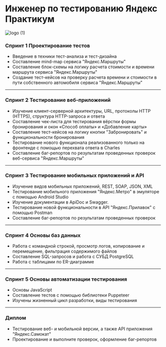 # Инженер по тестированию Яндекс Практикум

![logo (1)](https://user-images.githubusercontent.com/114816943/195806431-959dc7fc-a782-4f58-948c-fb562f80a619.png)


### Спринт 1 Проектирование тестов
- Введение в техники тест-анализа и тест-дизайна
- Составление mind-map сервиса "Яндекс.Маршруты" 
- Составление блок-схемы на логику расчета стоимости и времени маршрута сервиса "Яндекс.Маршруты" 
- Создание тест-кейсов на проверку расчета времени и стоимости в пути собственного автомобиля сервиса "Яндекс.Маршруты"
---
### Спринт 2 Тестирование веб-приложений 
- Изучение клиент-серверной архитектуры, URL, протоколы HTTP (HTTPS), структура HTTP-запроса и ответа
- Составление чек-листа для тестирования вёрстки формы бронирования и окон «Способ оплаты» и «Добавление карты»
- Составление тест-кейсов на логику кнопки "Забронировать" и функциональности бронирования
- Тестирование нового функционала реализованного только на фронтенде с помощью перехвата ответа в Charles
- Составление баг-репортов по результатам проведенных проверок веб-сервиса "Яндекс.Маршруты" 
---
### Спринт 3 Тестирование мобильных приложений и API
- Изучение видов мобильных приложений, REST, SOAP, JSON, XML
- Тестирование мобильного приложения "Яндекс.Метро" в эмуляторе с помощью Android Studio
- Изучение документации в ApiDoc и Swagger.
- Тестирование новой функциональности в API "Яндекс.Прилавок" с помощью Postman
- Составление баг-репортов по результатам проведенных проверок
---
### Спринт 4 Основы баз данных
- Работа с командной строкой, просмотр логов, копирование и перемещение, фильтрация содержимого файлов
- Составление SQL-запросов и работа с СУБД PostgreSQL
- Работа с таблицами по ER-диаграмме
---
### Спринт 5 Основы автоматизации тестирования
- Основы JavaScript
- Составление тестов с помощью библиотеки Puppeteer
- Изучены жизненный цикл разработки, виды тестирования
---
### Диплом 
- Тестирование веб- и мобильной версии, а также API приложения "Яндекс.Самокат"
- Проектирование и выполните проверок, оформление баг-репортов
